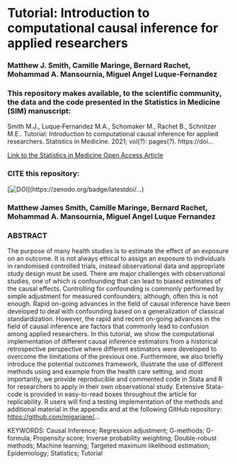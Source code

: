 # Tutorial: Introduction to computational causal inference for applied researchers

### Matthew J. Smith, Camille Maringe, Bernard Rachet, Mohammad A. Mansournia, Miguel Angel Luque-Fernandez 

### This repository makes available, to the scientific community, the data and the code presented in the Statistics in Medicine (SIM) manuscript:

Smith M.J., Luque‐Fernandez M.A., Schomaker M., Rachet B., Schnitzer M.E.. Tutorial: Introduction to computational causal inference for applied researchers. Statistics in Medicine. 2021; vol(?): pages(?). https://doi...   

[Link to the Statistics in Medicine Open Access Article](https://onlinelibrary.wiley.com/doi/full/...)

### CITE this repository:

[![DOI](https://zenodo.org/badge/...)](https://zenodo.org/badge/latestdoi/...)

### Matthew James Smith, Camille Maringe, Bernard Rachet, Mohammad A. Mansournia, Miguel Angel Luque Fernandez

### ABSTRACT
The purpose of many health studies is to estimate the effect of an exposure on an outcome. It is not always ethical to assign an exposure to individuals in randomised controlled trials, instead observational data and appropriate study design must be used. There are major challenges with observational studies, one of which is confounding that can lead to biased estimates of the causal effects. Controlling for confounding is commonly performed by simple adjustment for measured confounders; although, often this is not enough. Rapid on-going advances in the field of causal inference have been developed to deal with confounding based on a generalization of classical standardization. However, the rapid and recent on-going advances in the field of causal inference are factors that commonly lead to confusion among applied researchers. In this tutorial, we show the computational implementation of different causal inference estimators from a historical retrospective perspective where different estimators were developed to overcome the limitations of the previous one. Furthermore, we also briefly introduce the potential outcomes framework, illustrate the use of different methods using and example from the health care setting, and most importantly, we provide reproducible and commented code in Stata and R for researchers to apply in their own observational study. Extensive Stata-code is provided in easy-to-read boxes throughout the article for replicability. R users will find a testing implementation of the methods and additional material in the appendix and at the following GitHub repository: https://github.com/migariane/...

KEYWORDS: Causal Inference; Regression adjustment; G-methods; G-formula; Propensity score; Inverse probability weighting; Double-robust methods; Machine learning; Targeted maximum likelihood estimation;  Epidemiology; Statistics; Tutorial
